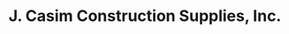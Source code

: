 ---
title: "J. Casim Construction Supplies, Inc."
url: /las-pinas/j-casim-construction-supplies-inc/
shop: Baustoffe
---